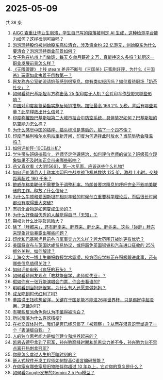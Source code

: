 # 2025-05-09

共 38 条

<!-- BEGIN ZHIHUQUESTIONS -->
<!-- 最后更新时间 Fri May 09 2025 01:10:09 GMT+0800 (China Standard Time) -->
1. [AIGC 查重让毕业生崩溃，学生自己写的段落被判定 AI 生成，这种检测平台能力如何？这样检测可靠吗？](https://www.zhihu.com/question/1900991406127933000)
1. [泡泡玛特股份被创始股东高位清仓，涉及资金约 22 亿港元，创始股东为什么要清仓？泡泡玛特商业前景如何？](https://www.zhihu.com/question/1903732959216886500)
1. [女子称在杭州上门做饭，每天 6 单月薪近 2 万，真能挣这么多吗？私厨这一职业发展前景怎么样？](https://www.zhihu.com/question/1903870414540730400)
1. [《无限暖暖》上线 steam 差评不断引《三国杀》玩家刷好评，为什么《三国杀》玩家如此执着于倒数第一？](https://www.zhihu.com/question/1903048751783835400)
1. [网友称办公室轮流请奶茶感到很窒息，你有类似经历吗？如何看待职场「奶茶社交」？](https://www.zhihu.com/question/1903788745058121500)
1. [如何看待巴基斯坦军方称击落 25 架印度无人机？会对印军作战带来哪些影响？](https://www.zhihu.com/question/1903827789326542600)
1. [中国对印度氯氰菊酯实施反倾销措施，加征最高 166.2% 关税，背后有哪些考量？此举释放出什么信号？](https://www.zhihu.com/question/1903453586224034600)
1. [印度称摧毁巴基斯坦第二大城市拉合尔防空系统，具体情况如何？巴基斯坦的防空能力怎么样？](https://www.zhihu.com/question/1903879251914089500)
1. [为什么感觉中国的插座、插头标准是落后的，搞了一个四不像？](https://www.zhihu.com/question/657443918)
1. [印度巴格利哈尔水电站重新开闸，印度为何选择此时放水？当前局势会降温吗？](https://www.zhihu.com/question/1903924752529191400)
1. [如何评价歼-10CE战斗机?](https://www.zhihu.com/question/649255707)
1. [学生带头班级搞孤立，老师坚定停课惩治，如何评价老师的做法？班级孤立现象如果不及时纠正会带来哪些影响？](https://www.zhihu.com/question/1903729754487615700)
1. [岳父喜欢看《大明1566》，第一次见面，应该送些什么礼物?](https://www.zhihu.com/question/1888003100939368200)
1. [如何评价消息人士称本次印巴空战参战飞机总数达 125 架，激战 1 小时，交战距离超过 160 千米？](https://www.zhihu.com/question/1903749881375494100)
1. [鲍威尔称美联储不需要急于调整利率，特朗普要求降息的呼吁完全不影响美联储的工作，释放了什么信号？](https://www.zhihu.com/question/1903763217576104700)
1. [为什么牛顿和爱因斯坦在相对年轻的时候创立重要科学理论后，而后很长时间都没有取得重大突破?](https://www.zhihu.com/question/13332484630)
1. [有机化合物是如何变成生命的？](https://www.zhihu.com/question/313642467)
1. [为什么好像越优秀的人越觉得自己「无知」？](https://www.zhihu.com/question/1903014438187046100)
1. [期权为什么比期货风险大？](https://www.zhihu.com/question/664268484)
1. [除了「胖都来」，还有胖南来、胖西来、胖北来、胖冬来，这些「碰辞」胖东来现象背后暴露出哪些问题？](https://www.zhihu.com/question/1903783441171966000)
1. [印度和巴基斯坦目前各自军事实力怎么样？若大范围开战谁更有优势？](https://www.zhihu.com/question/1903523979341293000)
1. [美国将宣布与英国达成贸易协议，或将豁免英国钢铁和汽车进口征收的 25% 额外关税，如何解读？](https://www.zhihu.com/question/1903753329391137000)
1. [上海交大一博士生举报教授学术霸凌，校方回应学校正在积极跟进此事，还有哪些信息值得关注？](https://www.zhihu.com/question/1903824518725755100)
1. [如何评价电影《疯狂的石头》？](https://www.zhihu.com/question/48859874)
1. [如何看待网友观点「教材能自学，老师就失业」？](https://www.zhihu.com/question/1900561898392486000)
1. [假如你有一张万能演唱会门票，你会去看谁的?](https://www.zhihu.com/question/15136749031)
1. [明明看到当妈妈很累，为什么有人还愿意做妈妈？](https://www.zhihu.com/question/1900299942154699300)
1. [成龙吃到时代红利了吗?](https://www.zhihu.com/question/1895865034648839200)
1. [董路说王钰栋想留洋，关键在于国足能不能进26年世界杯，只是踢好中超没用，这话对吗?](https://www.zhihu.com/question/1903417857963975400)
1. [有哪些反派角色你认为不值得被洗白？](https://www.zhihu.com/question/1901987970061416000)
1. [所以奈落为什么喜欢桔梗?](https://www.zhihu.com/question/666315860)
1. [在社交媒体时代，我们是否已经习惯了「被观察」？从而在潜意识里塑造了一个「表演版自我」？](https://www.zhihu.com/question/15142106698)
1. [人的独立思考能力是如何建立和培养起来的？](https://www.zhihu.com/question/1900118833257243000)
1. [凯恩去德甲拿到了冠军，孙兴慜巅峰时期和凯恩实力差不多，孙兴慜为何不早点离开热刺拿冠军?](https://www.zhihu.com/question/1902823797398176300)
1. [你是怎么度过人生的至暗时刻的？](https://www.zhihu.com/question/592935158)
1. [嵌入式软件开发工程师如何提高C语言编码技能？](https://www.zhihu.com/question/572133148)
1. [在你家有哪些家居旧物陪伴你超过 10 年以上，它对你的意义是什么？](https://www.zhihu.com/question/1897979898422845700)
1. [如何看Google发布的Gemini 2.5 Pro模型？](https://www.zhihu.com/question/1888290027890513700)
<!-- END ZHIHUQUESTIONS -->
